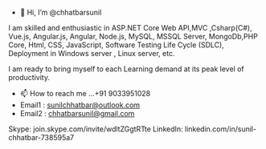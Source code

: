 - 👋 Hi, I’m @chhatbarsunil

 I am skilled and enthusiastic in 
ASP.NET Core Web API,MVC ,Csharp(C#), 
Vue.js, Angular.js, Angular, Node.js,
MySQL, MSSQL Server, MongoDb,PHP Core, 
Html, CSS, JavaScript, 
Software Testing Life Cycle (SDLC),
Deployment in Windows server , Linux server, etc. 

I am ready to bring myself to each Learning demand
at its peak level of productivity.

- 📫 How to reach me ...+91 9033951028
- Email1 : sunilchhatbar@outlook.com    
- Email2 : chhatbarsunil@gmail.com

Skype:  join.skype.com/invite/wdltZGgtRTte
LinkedIn:  linkedin.com/in/sunil-chhatbar-738595a7

